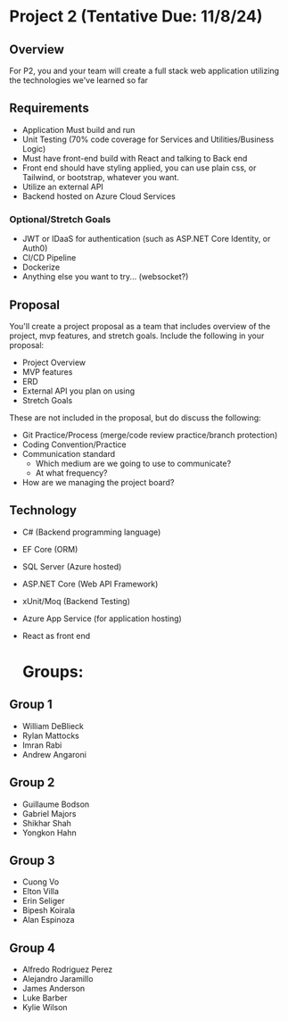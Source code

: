 # Project 2 (Tentative Due: 11/8/24)

## Overview
For P2, you and your team will create a full stack web application utilizing the technologies we've learned so far

## Requirements
- Application Must build and run
- Unit Testing (70% code coverage for Services and Utilities/Business Logic)
- Must have front-end build with React and talking to Back end
- Front end should have styling applied, you can use plain css, or Tailwind, or bootstrap, whatever you want. 
- Utilize an external API
- Backend hosted on Azure Cloud Services

### Optional/Stretch Goals
- JWT or IDaaS for authentication (such as ASP.NET Core Identity, or Auth0)
- CI/CD Pipeline 
- Dockerize 
- Anything else you want to try... (websocket?)

## Proposal
You'll create a project proposal as a team that includes overview of the project, mvp features, and stretch goals. Include the following in your proposal:
- Project Overview
- MVP features
- ERD
- External API you plan on using
- Stretch Goals

These are not included in the proposal, but do discuss the following:
- Git Practice/Process (merge/code review practice/branch protection)
- Coding Convention/Practice
- Communication standard
	- Which medium are we going to use to communicate?
	- At what frequency?
- How are we managing the project board?

## Technology
- C# (Backend programming language)
- EF Core (ORM)
- SQL Server (Azure hosted)
- ASP.NET Core (Web API Framework)
- xUnit/Moq (Backend Testing)
- Azure App Service (for application hosting)
- React as front end

  # Groups:

## Group 1
- William DeBlieck
- Rylan Mattocks
- Imran Rabi
- Andrew Angaroni

## Group 2
- Guillaume Bodson
- Gabriel Majors
- Shikhar Shah
- Yongkon Hahn

## Group 3
- Cuong Vo
- Elton Villa
- Erin Seliger
- Bipesh Koirala
- Alan Espinoza


## Group 4
- Alfredo Rodriguez Perez
- Alejandro Jaramillo
- James Anderson
- Luke Barber
- Kylie Wilson

